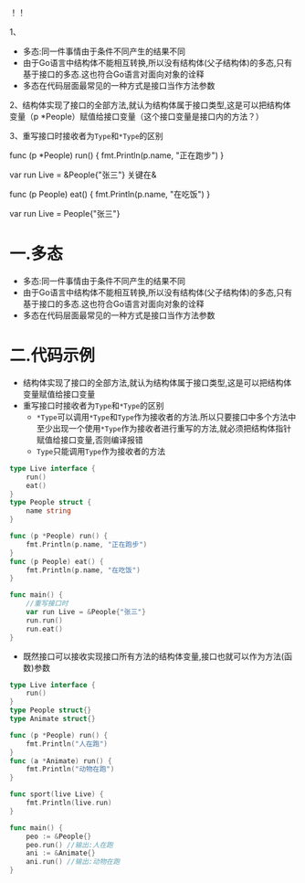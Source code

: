 ！！

1、

- 多态:同一件事情由于条件不同产生的结果不同
- 由于Go语言中结构体不能相互转换,所以没有结构体(父子结构体)的多态,只有基于接口的多态.这也符合Go语言对面向对象的诠释
- 多态在代码层面最常见的一种方式是接口当作方法参数



2、结构体实现了接口的全部方法,就认为结构体属于接口类型,这是可以把结构体变量（p *People）赋值给接口变量（这个接口变量是接口内的方法？）





3、重写接口时接收者为`Type`和`*Type`的区别



func (p *People) run() {
	fmt.Println(p.name, "正在跑步")
}

var run Live = &People{"张三"}			关键在&



func (p People) eat() {
	fmt.Println(p.name, "在吃饭")
}

var run Live = People{"张三"}







# 一.多态

* 多态:同一件事情由于条件不同产生的结果不同
* 由于Go语言中结构体不能相互转换,所以没有结构体(父子结构体)的多态,只有基于接口的多态.这也符合Go语言对面向对象的诠释
* 多态在代码层面最常见的一种方式是接口当作方法参数


# 二.代码示例

* 结构体实现了接口的全部方法,就认为结构体属于接口类型,这是可以把结构体变量赋值给接口变量
* 重写接口时接收者为`Type`和`*Type`的区别
  * `*Type`可以调用`*Type`和`Type`作为接收者的方法.所以只要接口中多个方法中至少出现一个使用`*Type`作为接收者进行重写的方法,就必须把结构体指针赋值给接口变量,否则编译报错
  * `Type`只能调用`Type`作为接收者的方法
```go
type Live interface {
	run()
	eat()
}
type People struct {
	name string
}

func (p *People) run() {
	fmt.Println(p.name, "正在跑步")
}
func (p People) eat() {
	fmt.Println(p.name, "在吃饭")
}

func main() {
	//重写接口时
	var run Live = &People{"张三"}
	run.run()
	run.eat()
}
```

* 既然接口可以接收实现接口所有方法的结构体变量,接口也就可以作为方法(函数)参数
```go
type Live interface {
	run()
}
type People struct{}
type Animate struct{}

func (p *People) run() {
	fmt.Println("人在跑")
}
func (a *Animate) run() {
	fmt.Println("动物在跑")
}

func sport(live Live) {
	fmt.Println(live.run)
}

func main() {
	peo := &People{}
	peo.run() //输出:人在跑
	ani := &Animate{}
	ani.run() //输出:动物在跑
}
```